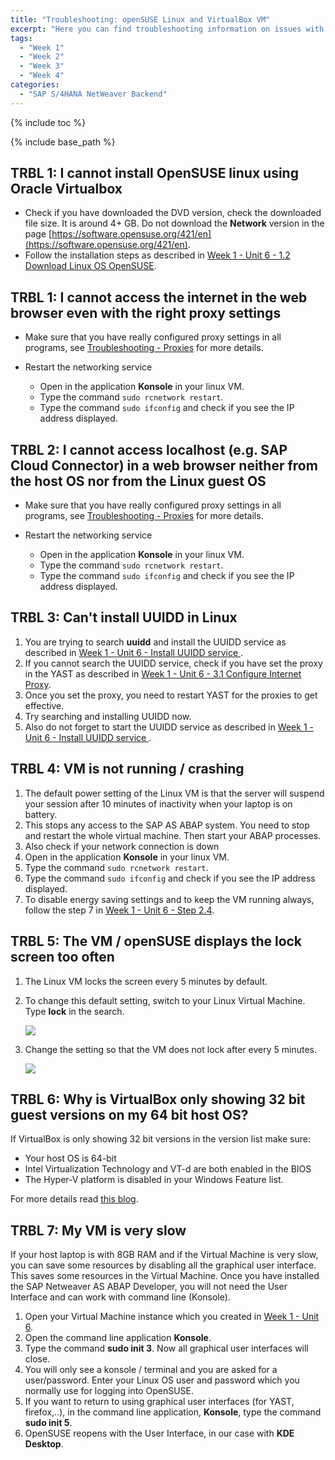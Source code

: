 ```yaml
---
title: "Troubleshooting: openSUSE Linux and VirtualBox VM"
excerpt: "Here you can find troubleshooting information on issues with your openSUSE Linux guest operating system and on issues with Oracle VirtualBox virtual machine container."
tags:
  - "Week 1"
  - "Week 2"
  - "Week 3"
  - "Week 4"
categories:
  - "SAP S/4HANA NetWeaver Backend"
---
```


<a name="top"/>

{% include toc %}

{% include base_path %}

## TRBL 1: I cannot install OpenSUSE linux using Oracle Virtualbox

-   Check if you have downloaded the DVD version, check the downloaded file size. It is around 4+ GB. Do not download the **Network** version in the page [https://software.opensuse.org/421/en](https://software.opensuse.org/421/en).
-   Follow the installation steps as described in [Week 1 - Unit 6 - 1.2 Download Linux OS OpenSUSE]({{base_path}}/week-1/unit-6/#download-linux-os-opensuse).

## TRBL 1: I cannot access the internet in the web browser even with the right proxy settings

-   Make sure that you have really configured proxy settings in all programs, see [Troubleshooting - Proxies]({{base_path}}/troubleshooting/troubleshooting-misc/#trbl-3-internet-communication-does-not-work-with-proxy-server-in-place) for more details.
-   Restart the networking service

    -   Open in the application **Konsole** in your linux VM.
    -   Type the command `sudo rcnetwork restart`.
    -   Type the command `sudo ifconfig` and check if you see the IP address displayed.

## TRBL 2: I cannot access localhost (e.g. SAP Cloud Connector) in a web browser neither from the host OS nor from the Linux guest OS

-   Make sure that you have really configured proxy settings in all programs, see [Troubleshooting - Proxies]({{base_path}}/troubleshooting/troubleshooting-misc/#trbl-3-internet-communication-does-not-work-with-proxy-server-in-place) for more details.
-   Restart the networking service

    -   Open in the application **Konsole** in your linux VM.
    -   Type the command `sudo rcnetwork restart`.
    -   Type the command `sudo ifconfig` and check if you see the IP address displayed.

## TRBL 3: Can't install UUIDD in Linux

1.  You are trying to search **uuidd** and install the UUIDD service as described in [Week 1 - Unit 6 - Install UUIDD service ]({{base_path}}/week-1/unit-6/#prepare-uuidd-service).
2.  If you cannot search the UUIDD service, check if you have set the proxy in the YAST as described in [Week 1 - Unit 6 - 3.1 Configure Internet Proxy]({{base_path}}/week-1/unit-6/#configure-internet-proxy).
3.  Once you set the proxy, you need to restart YAST for the proxies to get effective.
4.  Try searching and installing UUIDD now.
5.  Also do not forget to start the UUIDD service as described in [Week 1 - Unit 6 - Install UUIDD service ]({{base_path}}/week-1/unit-6/#start-uuidd).

## TRBL 4:  VM is not running / crashing

1.  The default power setting of the Linux VM is that the server will suspend your session after 10 minutes of inactivity when your laptop is on battery.
2.  This stops any access to the SAP AS ABAP system. You need to stop and restart the whole virtual machine. Then start your ABAP processes.
3.  Also check if your network connection is down
4.  Open in the application **Konsole** in your linux VM.
5.  Type the command `sudo rcnetwork restart`.
6.  Type the command `sudo ifconfig` and check if you see the IP address displayed.
7.  To disable energy saving settings and to keep the VM running always, follow the step 7 in [Week 1 - Unit 6 - Step 2.4]({{base_path}}/week-1/unit-6/#install-opensuse-linux-os-on-the-vm).

## TRBL 5: The VM / openSUSE displays the lock screen too often

1.  The Linux VM locks the screen every 5 minutes by default.
2.  To change this default setting, switch to your Linux Virtual Machine. Type **lock** in the search.

    <img src="{{base_path}}/troubleshooting/images/trbl-vm/pic01--screen-lock.png"/>

3.  Change the setting so that the VM does not lock after every 5 minutes.

    <img src="{{base_path}}/troubleshooting/images/trbl-vm/pic02--screen-lock.png"/>

## TRBL 6: Why is VirtualBox only showing 32 bit guest versions on my 64 bit host OS?

If VirtualBox is only showing 32 bit versions in the version list make sure:

-   Your host OS is 64-bit
-   Intel Virtualization Technology and VT-d are both enabled in the BIOS
-   The Hyper-V platform is disabled in your Windows Feature list.

For more details read [this blog](http://www.fixedbyvonnie.com/2014/11/virtualbox-showing-32-bit-guest-versions-64-bit-host-os/#.WElwwX3LIT8).

## TRBL 7: My VM is very slow

If your host laptop is with 8GB RAM and if the Virtual Machine is very slow, you can save some resources by disabling all the graphical user interface.
This saves some resources in the Virtual Machine. Once you have installed the SAP Netweaver AS ABAP Developer, you will not need the User Interface and can work with command line (Konsole).

1.  Open your Virtual Machine instance which you created in [Week 1 - Unit 6]({{base_path}}/week-1/unit-6/).
2.  Open the command line application **Konsole**.
3.  Type the command **sudo init 3**. Now all graphical user interfaces will close.
4.  You will only see a konsole / terminal and you are asked for a user/password. Enter your Linux OS user and password which you normally use for logging into OpenSUSE.
5.  If you want to return to using graphical user interfaces (for YAST, firefox,..), in the command line application, **Konsole**, type the command
**sudo init 5**.
6.  OpenSUSE reopens with the User Interface, in our case with **KDE Desktop**.
